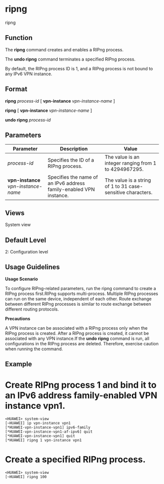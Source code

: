 ripng
=====

ripng

Function
--------



The **ripng** command creates and enables a RIPng process.

The **undo ripng** command terminates a specified RIPng process.



By default, the RIPng process ID is 1, and a RIPng process is not bound to any IPv6 VPN instance.


Format
------

**ripng** *process-id* [ **vpn-instance** *vpn-instance-name* ]

**ripng** [ **vpn-instance** *vpn-instance-name* ]

**undo ripng** *process-id*


Parameters
----------

| Parameter | Description | Value |
| --- | --- | --- |
| *process-id* | Specifies the ID of a RIPng process. | The value is an integer ranging from 1 to 4294967295. |
| **vpn-instance** *vpn-instance-name* | Specifies the name of an IPv6 address family-enabled VPN instance. | The value is a string of 1 to 31 case-sensitive characters. |



Views
-----

System view


Default Level
-------------

2: Configuration level


Usage Guidelines
----------------

**Usage Scenario**

To configure RIPng-related parameters, run the ripng command to create a RIPng process first.RIPng supports multi-process. Multiple RIPng processes can run on the same device, independent of each other. Route exchange between different RIPng processes is similar to route exchange between different routing protocols.

**Precautions**

A VPN instance can be associated with a RIPng process only when the RIPng process is created. After a RIPng process is created, it cannot be associated with any VPN instance.If the **undo ripng** command is run, all configurations in the RIPng process are deleted. Therefore, exercise caution when running the command.


Example
-------

# Create RIPng process 1 and bind it to an IPv6 address family-enabled VPN instance vpn1.
```
<HUAWEI> system-view
[~HUAWEI] ip vpn-instance vpn1
[*HUAWEI-vpn-instance-vpn1] ipv6-family
[*HUAWEI-vpn-instance-vpn1-af-ipv6] quit
[*HUAWEI-vpn-instance-vpn1] quit
[*HUAWEI] ripng 1 vpn-instance vpn1

```

# Create a specified RIPng process.
```
<HUAWEI> system-view
[~HUAWEI] ripng 100

```